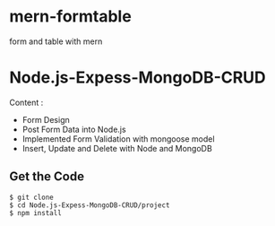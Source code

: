 # mern-formtable
form and table with mern

# Node.js-Expess-MongoDB-CRUD

Content :
 - Form Design 
 - Post Form Data into Node.js
 - Implemented Form Validation with mongoose model
 - Insert, Update and Delete with Node and MongoDB

## Get the Code

```
$ git clone 
$ cd Node.js-Expess-MongoDB-CRUD/project
$ npm install
```
